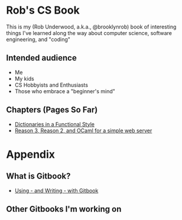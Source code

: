 # Rob's CS Book

This is my (Rob Underwood, a.k.a., @brooklynrob) book of interesting things I've learned along the way about computer science, software engineering, and "coding"

## Intended audience
* Me
* My kids
* CS Hobbyists and Enthusiasts
* Those who embrace a "beginner's mind"

## Chapters (Pages So Far)

* [Dictionaries in a Functional Style](dictionaries_in_a_functional_style.md)
* [Reason 3, Reason 2, and OCaml for a simple web server](reason_ocaml_webserver.md)


# Appendix
## What is Gitbook?
* [Using - and Writing - with Gitbook](using-gitbook.md)

## Other Gitbooks I'm working on
